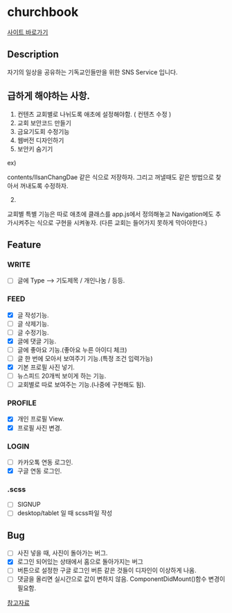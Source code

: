 # churchbook

[사이트 바로가기](https://friday-prayer-meeting.firebaseapp.com/)

## Description

자기의 일상을 공유하는 기독교인들만을 위한 SNS Service 입니다.

## 급하게 해야하는 사항.

1. 컨텐츠 교회별로 나뉘도록 애초에 설정해야함. ( 컨텐츠 수정 )
2. 교회 보안코드 만들기
3. 금요기도회 수정기능
4. 웹버전 디자인하기
5. 보안키 숨기기

ex)

contents/IlsanChangDae
같은 식으로 저장하자.
그리고 꺼낼때도
같은 방법으로 찾아서 꺼내도록 수정하자.

2.
교회별 특별 기능은 따로 애초에 클래스를 app.js에서 정의해놓고
Navigation에도 추가시켜주는 식으로
구현을 시켜놓자.
(다른 교회는 들어가지 못하게 막아야한다.)

## Feature

### WRITE

- [ ] 글에 Type --> 기도제목 / 개인나눔 / 등등.

### FEED

- [x] 글 작성기능.
- [ ] 글 삭제기능.
- [ ] 글 수정기능.
- [x] 글에 댓글 기능.
- [ ] 글에 좋아요 기능.(좋아요 누른 아이디 체크)
- [ ] 글 한 번에 모아서 보여주기 기능.(특정 조건 입력가능)
- [x] 기본 프로필 사진 넣기.
- [ ] 뉴스피드 20개씩 보이게 하는 기능.
- [ ] 교회별로 따로 보여주는 기능.(나중에 구현해도 됨).

### PROFILE

- [x] 개인 프로필 View.
- [x] 프로필 사진 변경.

### LOGIN

- [ ] 카카오톡 연동 로그인.
- [x] 구글 연동 로그인.

### .scss

- [ ] SIGNUP
- [ ] desktop/tablet 일 때 scss파일 작성

## Bug

- [ ] 사진 넣을 때, 사진이 돌아가는 버그.
- [x] 로그인 되어있는 상태에서 홈으로 돌아가지는 버그
- [ ] 버튼으로 설정한 구글 로그인 버튼 같은 것들이 디자인이 이상하게 나옴.
- [ ] 댓글을 올리면 실시간으로 값이 변하지 않음. ComponentDidMount()함수 변경이 필요함.

[참고자료](https://www.robinwieruch.de/complete-firebase-authentication-react-tutorial)
